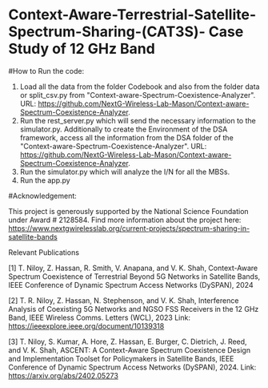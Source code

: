 # Context-Aware-Terrestrial-Satellite-Spectrum-Sharing-(CAT3S)- Case Study of 12 GHz Band



#How to Run the code:

1. Load all the data from the folder Codebook and also from the folder data or split_csv.py from "Context-aware-Spectrum-Coexistence-Analyzer". URL: https://github.com/NextG-Wireless-Lab-Mason/Context-aware-Spectrum-Coexistence-Analyzer.
2. Run the rest_server.py which will send the necessary information to the simulator.py. Additionally to create the Environment of the DSA framework, access all the information from the DSA folder of the "Context-aware-Spectrum-Coexistence-Analyzer". URL: https://github.com/NextG-Wireless-Lab-Mason/Context-aware-Spectrum-Coexistence-Analyzer.
4. Run the simulator.py which will analyze the I/N for all the MBSs.
5. Run the app.py

#Acknowledgement:

This project is generously supported by the National Science Foundation under Award # 2128584. Find more information about the project here: https://www.nextgwirelesslab.org/current-projects/spectrum-sharing-in-satellite-bands

Relevant Publications

[1] T. Niloy, Z. Hassan, R. Smith, V. Anapana, and V. K. Shah, Context-Aware Spectrum Coexistence of Terrestrial Beyond 5G Networks in Satellite Bands, IEEE Conference of Dynamic Spectrum Access Networks (DySPAN), 2024

[2] T. R. Niloy, Z. Hassan, N. Stephenson, and V. K. Shah, Interference Analysis of Coexisting 5G Networks and NGSO FSS Receivers in the 12 GHz Band, IEEE Wireless Comms. Letters (WCL), 2023 Link: https://ieeexplore.ieee.org/document/10139318

[3] T. Niloy, S. Kumar, A. Hore, Z. Hassan, E. Burger, C. Dietrich, J. Reed, and V. K. Shah, ASCENT: A Context-Aware Spectrum Coexistence Design and Implementation Toolset for Policymakers in Satellite Bands, IEEE Conference of Dynamic Spectrum Access Networks (DySPAN), 2024. Link: https://arxiv.org/abs/2402.05273

